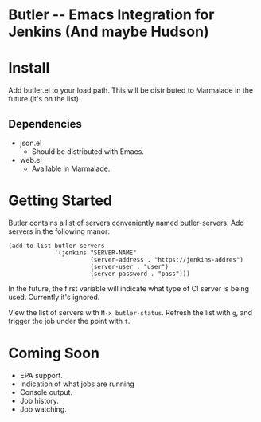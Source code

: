 Butler -- Emacs Integration for Jenkins (And maybe Hudson)
======

Install
=======

Add butler.el to your load path. This will be distributed to Marmalade in the future (it's on the list).

Dependencies
------------

* json.el
    * Should be distributed with Emacs.
* web.el
    * Available in Marmalade.

Getting Started
===============

Butler contains a list of servers conveniently named butler-servers. Add servers in the following manor:

```elisp
(add-to-list butler-servers
             '(jenkins "SERVER-NAME"
                       (server-address . "https://jenkins-addres")
                       (server-user . "user")
                       (server-password . "pass")))
```

In the future, the first variable will indicate what type of CI server is being used. Currently it's ignored.

View the list of servers with `M-x butler-status`. Refresh the list with `g`, and trigger the job under the point with `t`.

Coming Soon
===========

* EPA support.
* Indication of what jobs are running
* Console output.
* Job history.
* Job watching.
